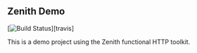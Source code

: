 ## Zenith Demo

[![Build Status](https://travis-ci.org/sungiant/zenith.png?branch=demo)][travis]

This is a demo project using the Zenith functional HTTP toolkit.
